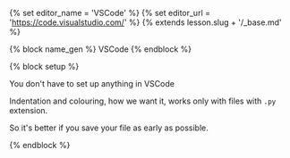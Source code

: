 {% set editor_name = 'VSCode' %}
{% set editor_url = 'https://code.visualstudio.com/' %}
{% extends lesson.slug + '/_base.md' %}

{% block name_gen %} VSCode {% endblock %}

{% block setup %}

You don't have to set up anything in VSCode

Indentation and colouring, how we want it, works only with files with `.py`
extension.

So it's better if you save your file as early as possible.

{% endblock %}
